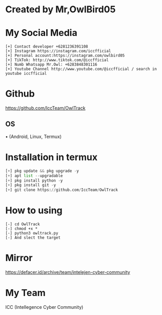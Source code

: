 # Created by Mr,OwlBird05
# My Social Media
```
[+] Contact developer +6281236391108
[+] Instagram https://instagram.com/iccfficial
[+] Personal account:https://instagram.com/owlbird05
[+] TikTok: http://www.tiktok.com/@iccfficial
[+] Numb Whatsapp Mr.Owl: +6283848301116
[+] Youtube Channel http://www.youtube.com/@iccfficial / search in youtube iccfficial
```
# Github
https://github.com/IccTeam/OwlTrack

## OS
• (Android, Linux, Termux)

# Installation in termux
```python
[+] pkg update && pkg upgrade -y
[+] apt list --upgradable 
[+] pkg install python -y
[+] pkg install git -y
[+] git clone https://github.com/IccTeam/OwlTrack
```
# How to using
```
[-] cd OwlTrack
[-] chmod +x *
[-] python3 owltrack.py
[-] And slect the target
```
# Mirror
https://defacer.id/archive/team/intelejen-cyber-community
# My Team
ICC (Intellegence Cyber Community)
